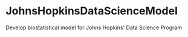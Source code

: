 # JohnsHopkinsDataScienceModel
Develop biostatistical model for Johns Hopkins' Data Science Program
